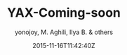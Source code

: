 ---
title: "YAX-Coming-soon"
github: https://github.com/yonojoy/YAX-Coming-soon-Jekyll-Template
demo: https://www.behance.net/gallery/18421675/Free-Bootstrap-Psd-Coming-Soon-Template
author: yonojoy, M. Aghili, Ilya B. & others

ssg:
  - Jekyll
cms:
  - No Cms
date: 2015-11-16T11:42:40Z
github_branch: master
---
